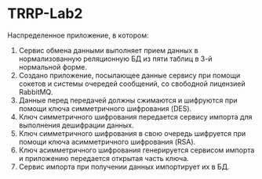 # TRRP-Lab2
Hаспределенное приложение, в котором:
1.	Сервис обмена данными выполняет прием данных в нормализованную реляционную БД из пяти таблиц в 3-й нормальной форме.
2.	Создано приложение, посылающее данные сервису при помощи сокетов и системы очередей сообщений, со свободной лицензией RabbitMQ.
3.	Данные перед передачей должны сжимаются и шифруются при помощи ключа симметричного шифрования (DES).
4.	Ключ симметричного шифрования передается сервису импорта для выполнения дешифрации данных.
5.	Ключ симметричного шифрования в свою очередь шифруется при помощи ключа асимметричного шифрования (RSA).
6.	Ключ асимметричного шифрования генерируется сервисом импорта и приложению передается открытая часть ключа.
7.	Сервис импорта при получении данных импортирует их в БД.

